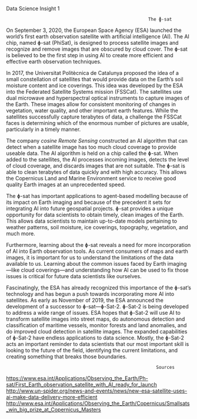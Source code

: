 Data Science Insight 1

                                                          The ɸ-sat
 
 On September 3, 2020, the European Space Agency (ESA) launched the world’s first earth observation satellite with artificial intelligence (AI). The AI chip, named ɸ-sat (PhiSat), is designed to process satellite images and recognize and remove images that are obscured by cloud cover. The ɸ-sat is believed to be the first step in using AI to create more efficient and effective earth observation techniques. 

  In 2017, the Universitat Politècnica de Catalunya proposed the idea of a small constellation of satellites that would provide data on the Earth’s soil moisture content and ice coverings. This idea was developed by the ESA into the Federated Satellite Systems mission (FSSCat). The satellites use dual microwave and hyperspectral optical instruments to capture images of the Earth. These images allow for consistent monitoring of changes in vegetation, water quality, and other important earth features. While the satellites successfully capture terabytes of data, a challenge the FSSCat faces is determining which of the enormous number of pictures are usable, particularly in a timely manner. 

  The company *cosine Remote Sensing* constructed an AI algorithm that can detect when a satellite image has too much cloud coverage to provide useable data. The AI algorithm is held on a chip called the ɸ-sat. When added to the satellites, the AI processes incoming images, detects the level of cloud coverage, and discards images that are not suitable. The ɸ-sat is able to clean terabytes of data quickly and with high accuracy. This allows the Copernicus Land and Marine Environment service to receive good quality Earth images at an unprecedented speed. 

  The ɸ-sat has important applications to agent-based modelling because of its impact on Earth imaging and because of the precedent it sets for integrating AI into future geospatial projects. ɸ-sat provides a unique opportunity for data scientists to obtain timely, clean images of the Earth. This allows data scientists to maintain up-to-date models pertaining to weather patterns, soil moisture, ice coverings, topography, vegetation, and much more. 

  Furthermore, learning about the ɸ-sat reveals a need for more incorporation of AI into Earth observation tools. As current consumers of maps and earth images, it is important for us to understand the limitations of the data available to us. Learning about the common issues faced by Earth imaging—like cloud coverings—and understanding how AI can be used to fix those issues is critical for future data scientists like ourselves. 

  Fascinatingly, the ESA has already recognized this importance of the ɸ-sat’s technology and has begun a push towards incorporating more AI into satellites. As early as November of 2019, the ESA announced the development of a successor to ɸ-sat—ɸ-Sat-2. ɸ-Sat-2 is being developed to address a wide range of issues. ESA hopes that ɸ-Sat-2 will use AI to transform satellite images into street maps, do autonomous detection and classification of maritime vessels, monitor forests and land anomalies, and do improved cloud detection in satellite images. The expanded capabilities of ɸ-Sat-2 have endless applications to data science. Mostly, the ɸ-Sat-2 acts an important reminder to data scientists that our most important skill is looking to the future of the field, identifying the current limitations, and creating something that breaks those boundaries.


                                                             Sources
https://www.esa.int/Applications/Observing_the_Earth/Ph-sat/First_Earth_observation_satellite_with_AI_ready_for_launch
http://www.un-spider.org/news-and-events/news/new-esa-satellite-uses-ai-make-data-delivery-more-efficient
http://www.esa.int/Applications/Observing_the_Earth/Copernicus/Smallsats_win_big_prize_at_Copernicus_Masters
